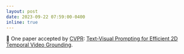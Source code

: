 ```yaml
---
layout: post
date: 2023-09-22 07:59:00-0400
inline: true
---
```


:partying_face: One paper accepted by [CVPR](https://cvpr2023.thecvf.com/): [Text-Visual Prompting for Efficient 2D Temporal Video Grounding](https://openreview.net/pdf?id=ximJfjVxda).
